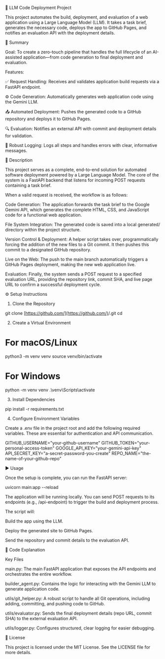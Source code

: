 🚀 LLM Code Deployment Project

This project automates the build, deployment, and evaluation of a web application using a Large Language Model (LLM). It takes a task brief, generates the necessary code, deploys the app to GitHub Pages, and notifies an evaluation API with the deployment details.

📘 Summary

Goal: To create a zero-touch pipeline that handles the full lifecycle of an AI-assisted application—from code generation to final deployment and evaluation.

Features:

✅ Request Handling: Receives and validates application build requests via a FastAPI endpoint.

⚙️ Code Generation: Automatically generates web application code using the Gemini LLM.

📤 Automated Deployment: Pushes the generated code to a GitHub repository and deploys it to GitHub Pages.

🔍 Evaluation: Notifies an external API with commit and deployment details for validation.

🧠 Robust Logging: Logs all steps and handles errors with clear, informative messages.

📝 Description

This project serves as a complete, end-to-end solution for automated software deployment powered by a Large Language Model. The core of the system is a FastAPI backend that listens for incoming POST requests containing a task brief.

When a valid request is received, the workflow is as follows:

Code Generation: The application forwards the task brief to the Google Gemini API, which generates the complete HTML, CSS, and JavaScript code for a functional web application.

File System Integration: The generated code is saved into a local generated/ directory within the project structure.

Version Control & Deployment: A helper script takes over, programmatically forcing the addition of the new files to a Git commit. It then pushes this commit to a designated GitHub repository.

Live on the Web: The push to the main branch automatically triggers a GitHub Pages deployment, making the new web application live.

Evaluation: Finally, the system sends a POST request to a specified evaluation URL, providing the repository link, commit SHA, and live page URL to confirm a successful deployment cycle.

⚙️ Setup Instructions

1. Clone the Repository

git clone [https://github.com/](https://github.com/)<your-username>/<repo-name>.git
cd <repo-name>


2. Create a Virtual Environment

# For macOS/Linux
python3 -m venv venv
source venv/bin/activate

# For Windows
python -m venv venv
.\venv\Scripts\activate


3. Install Dependencies

pip install -r requirements.txt


4. Configure Environment Variables

Create a .env file in the project root and add the following required variables. These are essential for authentication and API communication.

GITHUB_USERNAME="your-github-username"
GITHUB_TOKEN="your-personal-access-token"
GOOGLE_API_KEY="your-gemini-api-key"
API_SECRET_KEY="a-secret-password-you-create"
REPO_NAME="the-name-of-your-github-repo"


▶️ Usage

Once the setup is complete, you can run the FastAPI server:

uvicorn main:app --reload


The application will be running locally. You can send POST requests to its endpoints (e.g., /api-endpoint) to trigger the build and deployment process.

The script will:

Build the app using the LLM.

Deploy the generated site to GitHub Pages.

Send the repository and commit details to the evaluation API.

🧩 Code Explanation

Key Files

main.py: The main FastAPI application that exposes the API endpoints and orchestrates the entire workflow.

builder_agent.py: Contains the logic for interacting with the Gemini LLM to generate application code.

utils/git_helper.py: A robust script to handle all Git operations, including adding, committing, and pushing code to GitHub.

utils/evaluator.py: Sends the final deployment details (repo URL, commit SHA) to the external evaluation API.

utils/logger.py: Configures structured, clear logging for easier debugging.

🪪 License

This project is licensed under the MIT License. See the LICENSE file for more details.